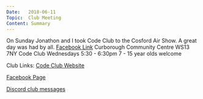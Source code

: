 ```yaml
---
Date:   2018-06-11
Topic:  Club Meeting
Content: Summary
---
```

On Sunday Jonathon and I took Code Club to the Cosford Air Show. A great day was had by all.
[Facebook Link](https://www.facebook.com/LichfieldCoders/photos/a.1570694216391006/1570694603057634/?type=3)
Curborough Community Centre
WS13 7NY
Code Club
Wednesdays 5:30 - 6:30pm
7 - 15 year olds welcome

Club Links:
[Code Club Website](https://lichfield-code-club.github.io/)

[Facebook Page](https://www.facebook.com/LichfieldCoders)

[Discord club messages](https://discord.gg/szz6xGK)

